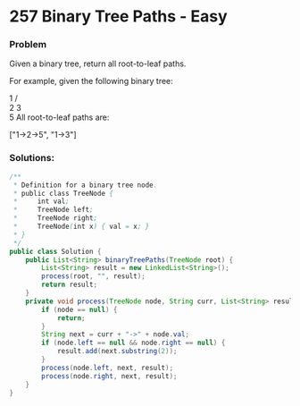 # 257 Binary Tree Paths - Easy

### Problem
Given a binary tree, return all root-to-leaf paths.

For example, given the following binary tree:

   1
 /   \
2     3
 \
  5
All root-to-leaf paths are:

["1->2->5", "1->3"]

### Solutions:

```java
/**
 * Definition for a binary tree node.
 * public class TreeNode {
 *     int val;
 *     TreeNode left;
 *     TreeNode right;
 *     TreeNode(int x) { val = x; }
 * }
 */
public class Solution {
    public List<String> binaryTreePaths(TreeNode root) {
        List<String> result = new LinkedList<String>();
        process(root, "", result);
        return result;
    }
    private void process(TreeNode node, String curr, List<String> result) {
        if (node == null) {
            return;
        }
        String next = curr + "->" + node.val;
        if (node.left == null && node.right == null) {
            result.add(next.substring(2));
        }
        process(node.left, next, result);
        process(node.right, next, result);
    }
}
```